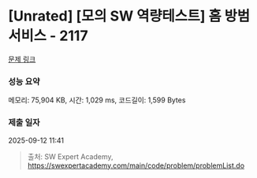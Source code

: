 # [Unrated] [모의 SW 역량테스트] 홈 방범 서비스 - 2117 

[문제 링크](https://swexpertacademy.com/main/code/problem/problemDetail.do?contestProbId=AV5V61LqAf8DFAWu) 

### 성능 요약

메모리: 75,904 KB, 시간: 1,029 ms, 코드길이: 1,599 Bytes

### 제출 일자

2025-09-12 11:41



> 출처: SW Expert Academy, https://swexpertacademy.com/main/code/problem/problemList.do